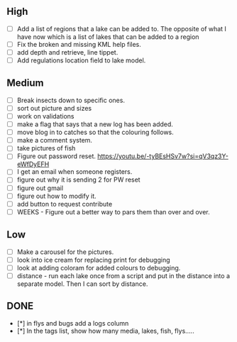 ## High
- [ ] Add a list of regions that a lake can be added to.  The opposite of what I have now which is a list of lakes that can be added to a region
- [ ] Fix the broken and missing KML help files.
- [ ] add depth and retrieve, line tippet.
- [ ] Add regulations location field to lake model.

## Medium
- [ ] Break insects down to specific ones.
- [ ] sort out picture and sizes
- [ ] work on validations
- [ ]  make a flag that says that a new log has been added.
- [ ] move blog in to catches so that the colouring follows.
- [ ] make a comment system.
- [ ] take pictures of fish
- [ ] Figure out password reset.  https://youtu.be/-tyBEsHSv7w?si=qV3qz3Y-eWfDyEFH
- [ ] I get an email when someone registers.
- [ ] figure out why it is sending 2 for PW reset
- [ ] figure out gmail
- [ ] figure out how to modify it.
- [ ] add button to request contribute
- [ ] WEEKS - Figure out a better way to pars them than over and over.

## Low
- [ ] Make a carousel for the pictures.
- [ ] look into ice cream for replacing print for debugging
- [ ] look at adding coloram for added colours to debugging.
- [ ] distance - run each lake once from a script and put in the distance into a separate model.  Then I can sort by distance.

## DONE
- [*] in flys and bugs add a logs column
- [*] In the tags list, show how many media, lakes, fish, flys.....
